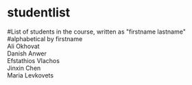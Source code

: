 # studentlist
#List of students in the course, written as "firstname lastname"
#alphabetical by firstname<br>
Ali Okhovat<br>
Danish Anwer<br> 
Efstathios Vlachos<br>
Jinxin Chen<br> 
Maria Levkovets<br>

